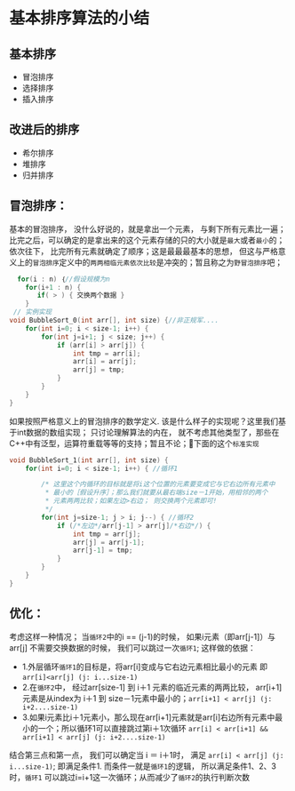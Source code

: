 # 基本排序算法的小结

## 基本排序

* 冒泡排序
* 选择排序
* 插入排序

## 改进后的排序

* 希尔排序
* 堆排序
* 归并排序

## 冒泡排序：

基本的冒泡排序， 没什么好说的，就是拿出一个元素， 与剩下所有元素比一遍； 比完之后，可以确定的是拿出来的这个元素存储的只的大小就是`最大`或者`最小`的；
依次往下， 比完所有元素就确定了顺序；这是最最最基本的思想， 但这与严格意义上的`冒泡排序`定义中的`两两相临元素依次比较`是冲突的；暂且称之为`野冒泡排序`吧；

```c
  for(i : n) ｛//假设规模为n
    for(i+1 : n) {
       if( > ) { 交换两个数据 }
    } 
 // 实例实现
void BubbleSort_0(int arr[], int size) {//非正规军....
    for(int i=0; i < size-1; i++) {
        for(int j=i+1; j < size; j++) {
            if (arr[i] > arr[j]) {
                int tmp = arr[i];
                arr[i] = arr[j];
                arr[j] = tmp;
            }
        }
    }
}
```

如果按照严格意义上的冒泡排序的数学定义. 该是什么样子的实现呢？这里我们基于int数据的数组实现； 只讨论理解算法的内在， 就不考虑其他类型了，那些在C++中有泛型，运算符重载等等的支持；暂且不论；👀下面的这个`标准实现`

```c
void BubbleSort_1(int arr[], int size) {
    for(int i=0; i < size-1; i++) { //循环1

        /* 这里这个内循环的目标就是将i这个位置的元素要变成它与它右边所有元素中
         * 最小的［假设升序］；那么我们就要从最右端size－1开始，用相邻的两个
         * 元素两两比较；如果左边>右边； 则交换两个元素即可!
         */
        for(int j=size-1; j > i; j--) { //循环2
            if (/*左边*/arr[j-1] > arr[j]/*右边*/) {
                int tmp = arr[j];
                arr[j] = arr[j-1];
                arr[j-1] = tmp;
            }
        }
    }
}
```

## 优化：

考虑这样一种情况； 当`循环2`中的i == \(j-1\)的时候， 如果i元素（即arr\[j-1\]）与 arr\[j\] 不需要交换数据的时候， 我们可以跳过一次`循环1`; 这样做的依据：

* 1.外层循环`循环1`的目标是，将arr\[i\]变成与它右边元素相比最小的元素 即`arr[i]<arr[j] (j: i...size-1)`
* 2.在`循环2`中， 经过arr\[size-1\] 到 i＋1 元素的临近元素的两两比较， arr\[i+1\]元素是从index为 i＋1 到 size－1元素中最小的；`arr[i+1] < arr[j] (j: i+2....size-1)`
* 3.如果i元素比i＋1元素小，那么现在arr\[i+1\]元素就是arr\[i\]右边所有元素中最小的一个；所以循环1可以直接跳过第i＋1次循环 `arr[i] < arr[i+1] && arr[i+1] < arr[j] (j: i+2....size-1)`

结合第三点和第一点， 我们可以确定当 i ＝ i＋1时， 满足 `arr[i] < arr[j] (j: i...size-1)`; 即满足条件1. 而条件一就是`循环1`的逻辑， 所以满足条件1、2、3时，`循环1` 可以跳过i=i+1这一次循环；从而减少了`循环2`的执行判断次数


